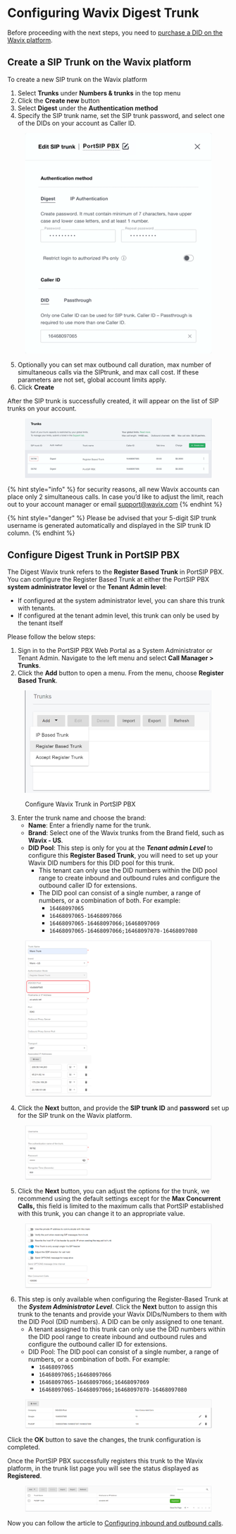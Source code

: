 # Configuring Wavix Digest Trunk

Before proceeding with the next steps, you need to [purchase a DID on the Wavix platform](purchase-a-did-on-wavix-platform.md).

## Create a SIP Trunk on the Wavix platform

To create a new SIP trunk on the Wavix platform

1. Select **Trunks** under **Numbers & trunks** in the top menu
2. Click the **Create new** button
3. Select **Digest** under the **Authentication method**
4. Specify the SIP trunk name, set the SIP trunk password, and select one of the DIDs on your account as Caller ID.

<figure><img src="../../.gitbook/assets/fig2.png" alt="" width="563"><figcaption></figcaption></figure>

5. Optionally you can set max outbound call duration, max number of simultaneous calls via the SIPtrunk, and max call cost. If these parameters are not set, global account limits apply.
6. Click **Create**

After the SIP trunk is successfully created, it will appear on the list of SIP trunks on your account.

<figure><img src="../../.gitbook/assets/wavix-fig3.png" alt=""><figcaption></figcaption></figure>

{% hint style="info" %}
for security reasons, all new Wavix accounts can place only 2 simultaneous calls. In case you’d like to adjust the limit, reach out to your account manager or email support@wavix.com
{% endhint %}

{% hint style="danger" %}
Please be advised that your 5-digit SIP trunk username is generated automatically and displayed in the SIP trunk ID column.
{% endhint %}

## Configure Digest Trunk in PortSIP PBX

The Digest Wavix trunk refers to the **Register Based Trunk** in PortSIP PBX. You can configure the Register Based Trunk at either the PortSIP PBX **system administrator level** or the **Tenant Admin level**:

* If configured at the system administrator level, you can share this trunk with tenants.
* If configured at the tenant admin level, this trunk can only be used by the tenant itself

Please follow the below steps:

1. Sign in to the PortSIP PBX Web Portal as a System Administrator or Tenant Admin. Navigate to the left menu and select **Call Manager > Trunks**.&#x20;
2. Click the **Add** button to open a menu. From the menu, choose **Register Based Trunk**.

<figure><img src="../../.gitbook/assets/wavix-fig13.png" alt="" width="563"><figcaption><p>Configure Wavix Trunk in PortSIP PBX</p></figcaption></figure>

3. Enter the trunk name and choose the brand:
   * **Name**: Enter a friendly name for the trunk.
   * **Brand**: Select one of the Wavix trunks from the Brand field, such as **Wavix - US**.
   * **DID Pool**: This step is only for you at the _**Tenant admin Level**_ to configure this **Register Based Trunk**,  you will need to set up your Wavix DID numbers for this DID pool for this trunk.
     * This tenant can only use the DID numbers within the DID pool range to create inbound and outbound rules and configure the outbound caller ID for extensions.
     * &#x20;The DID pool can consist of a single number, a range of numbers, or a combination of both. For example:
       * `16468097065`
       * `16468097065-16468097066`
       * `16468097065-16468097066;16468097069`&#x20;
       * `16468097065-16468097066;16468097070-16468097080`

<figure><img src="../../.gitbook/assets/wavix-fig14.png" alt=""><figcaption></figcaption></figure>

4. Click the **Next** button, and provide the **SIP trunk ID** and **password** set up for the SIP  trunk on the Wavix platform.&#x20;

<figure><img src="../../.gitbook/assets/wavix-fig18.png" alt=""><figcaption></figcaption></figure>

5. Click the **Next** button, you can adjust the options for the trunk, we recommend using the default settings except for the **Max Concurrent Calls,** this field is limited to the maximum calls that PortSIP established with this trunk, you can change it to an appropriate value.

<figure><img src="../../.gitbook/assets/wavix-fig16.png" alt=""><figcaption></figcaption></figure>

6. This step is only available when configuring the Register-Based Trunk at the _**System Administrator Level**_. Click the **Next** button to assign this trunk to the tenants and provide your Wavix DIDs/Numbers to them with the DID Pool (DID numbers).  A DID can be only assigned to one tenant.
   * A tenant assigned to this trunk can only use the DID numbers within the DID pool range to create inbound and outbound rules and configure the outbound caller ID for extensions.
   * DID Pool: The DID pool can consist of a single number, a range of numbers, or a combination of both. For example:
     * `16468097065`
     * `16468097065;16468097066`
     * `16468097065-16468097066;16468097069`&#x20;
     * `16468097065-16468097066;16468097070-16468097080`

<figure><img src="../../.gitbook/assets/wavix-fig17.png" alt=""><figcaption></figcaption></figure>

Click the **OK** button to save the changes, the trunk configuration is completed.

Once the PortSIP PBX successfully registers this trunk to the Wavix platform, in the trunk list page you will see the status displayed as **Registered**.

<figure><img src="../../.gitbook/assets/wavix-fig19.png" alt=""><figcaption></figcaption></figure>

Now you can follow the article to [Configuring inbound and outbound calls](configuring-outbound-and-inbound-calls.md).

